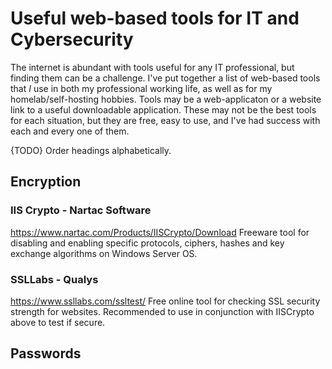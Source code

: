 # Useful web-based tools for IT and Cybersecurity
The internet is abundant with tools useful for any IT professional, but finding them can be a challenge.
I've put together a list of web-based tools that _I_ use in both my professional working life, as well as for my homelab/self-hosting hobbies. 
Tools may be a web-applicaton or a website link to a useful downloadable application. 
These may not be the best tools for each situation, but they are free, easy to use, and I've had success with each and every one of them.

{TODO} Order headings alphabetically. 

## Encryption

### IIS Crypto - Nartac Software
https://www.nartac.com/Products/IISCrypto/Download
Freeware tool for disabling and enabling specific protocols, ciphers, hashes and key exchange algorithms on Windows Server OS.

### SSLLabs - Qualys
https://www.ssllabs.com/ssltest/
Free online tool for checking SSL security strength for websites. Recommended to use in conjunction with IISCrypto above to test if secure. 

## Passwords



